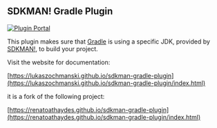 ## SDKMAN! Gradle Plugin

[![Plugin Portal](https://img.shields.io/maven-metadata/v?label=Plugin&metadataUrl=https://plugins.gradle.org/m2/gradle/plugin/de/ochmanski/gradle/sdkman-gradle-plugin/maven-metadata.xml)](https://plugins.gradle.org/plugin/de.ochmanski.sdkman)

This plugin makes sure that [Gradle](https://gradle.org) is using a specific JDK, provided by [SDKMAN!](https://sdkman.io),
to build your project.

Visit the website for documentation:

[https://lukaszochmanski.github.io/sdkman-gradle-plugin](https://lukaszochmanski.github.io/sdkman-gradle-plugin/index.html)

it is a fork of the following project:

[https://renatoathaydes.github.io/sdkman-gradle-plugin](https://renatoathaydes.github.io/sdkman-gradle-plugin/index.html)
